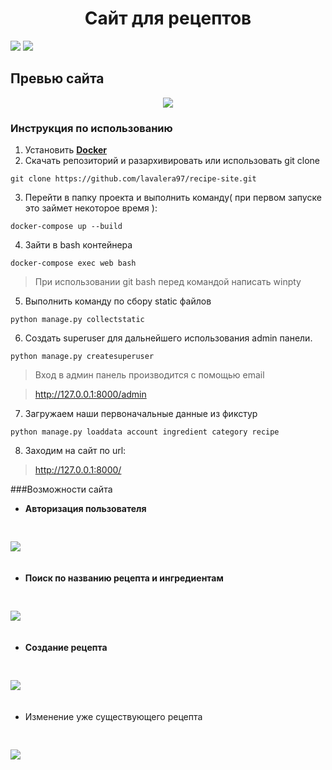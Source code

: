 <h1 align="center">Сайт для рецептов</h1>
<img src="https://img.shields.io/github/languages/top/lavalera97/recipe-site">
<img src="https://img.shields.io/tokei/lines/github.com/lavalera97/recipe-site">

## Превью сайта
<p align="center">
<img src="https://media.giphy.com/media/L568DgyPMyLyFwMLeq/giphy.gif" style="border-radius: 2%; max-width:100%;"></p>

### Инструкция по использованию
1. Установить <strong> [Docker](https://www.docker.com/) </strong>
2. Скачать репозиторий и разархивировать или использовать git clone
```
git clone https://github.com/lavalera97/recipe-site.git
```
3. Перейти в папку проекта и выполнить команду( при первом запуске это займет некоторое время ):
```
docker-compose up --build
```
4. Зайти в bash контейнера
```
docker-compose exec web bash
```
> При использовании git bash перед командой написать winpty

5. Выполнить команду по сбору static файлов
```
python manage.py collectstatic
```

6. Создать superuser для дальнейшего использования admin панели.
```
python manage.py createsuperuser
```
> Вход в админ панель производится с помощью email 

> http://127.0.0.1:8000/admin

7. Загружаем наши первоначальные данные из фикстур
```
python manage.py loaddata account ingredient category recipe
```

8. Заходим на сайт по url:
> http://127.0.0.1:8000/

###Возможности сайта

* <strong>Авторизация пользователя</strong>

<img src="https://media.giphy.com/media/XO2OIrxGK7fxwLSJOk/giphy.gif" style="border-radius: 2%; max-width:100%; padding-top:30px; padding-bottom: 20px"></p>
  
* <strong>Поиск по названию рецепта и ингредиентам</strong>

<img src="https://media.giphy.com/media/iWpxjbSYhGi692PSWF/giphy.gif" style="border-radius: 2%; max-width:100%; padding-top:30px; padding-bottom: 20px"></p>

* <strong>Создание рецепта</strong> 

<img src="https://media.giphy.com/media/imL7HdWRJLmj8LMme0/giphy.gif" style="border-radius: 2%; max-width:100%; padding-top:30px; padding-bottom: 20px"></p>

* Изменение уже существующего рецепта

<img src="https://media.giphy.com/media/mDVsqn5w3XdLiqzE8Q/giphy.gif" style="border-radius: 2%; max-width:100%; padding-top:30px; padding-bottom: 20px"></p>


